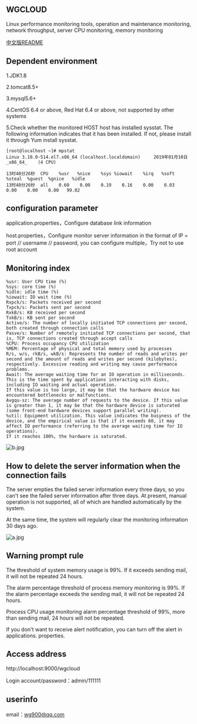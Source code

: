 ## WGCLOUD

Linux performance monitoring tools, operation and maintenance monitoring, network throughput, server CPU monitoring, memory monitoring

[中文版README](https://github.com/tianshiyeben/wgcloud/blob/master/README_zh.md)

## Dependent environment

1.JDK1.8

2.tomcat8.5+

3.mysql5.6+

4.CentOS 6.4 or above, Red Hat 6.4 or above, not supported by other systems

5.Check whether the monitored HOST host has installed sysstat. The following information indicates that it has been installed. If not, please install it through Yum install sysstat.

```
[root@localhost ~]# mpstat
Linux 3.10.0-514.el7.x86_64 (localhost.localdomain) 	2019年01月10日 	_x86_64_	(4 CPU)

13时40分26秒  CPU    %usr   %nice    %sys %iowait    %irq   %soft  %steal  %guest  %gnice   %idle
13时40分26秒  all    0.60    0.00    0.19    0.16    0.00    0.03    0.00    0.00    0.00   99.02
```


## configuration parameter

application.properties，Configure database link information

host.properties，Configure monitor server information in the format of IP = port // username // password, you can configure multiple，Try not to use root account

## Monitoring index

```
%usr: User CPU time (%)
%sys: core time (%)
%idle: idle time (%)
%iowait: IO wait time (%)
Rxpck/s: Packets received per second
Txpck/s: Packets sent per second
RxkB/s: KB received per second
TxkB/s: KB sent per second
Active/s: The number of locally initiated TCP connections per second, both created through connection calls
Pasve/s: Number of remotely initiated TCP connections per second, that is, TCP connections created through accept calls
%CPU: Process occupancy CPU utilization
%MEM: Percentage of physical and total memory used by processes
R/s, w/s, rkB/s, wkB/s: Represents the number of reads and writes per second and the amount of reads and writes per second (kilobytes), respectively. Excessive reading and writing may cause performance problems.
Await: The average waiting time for an IO operation in milliseconds. This is the time spent by applications interacting with disks, including IO waiting and actual operation.
If this value is too large, it may be that the hardware device has encountered bottlenecks or malfunctions.
Avgqu-sz: The average number of requests to the device. If this value is greater than 1, it may be that the hardware device is saturated (some front-end hardware devices support parallel writing).
%util: Equipment utilization. This value indicates the busyness of the device, and the empirical value is that if it exceeds 60, it may affect IO performance (referring to the average waiting time for IO operations).
If it reaches 100%, the hardware is saturated.
```

![b.jpg](https://raw.githubusercontent.com/tianshiyeben/wgcloud/master/demo/b.jpg)

## How to delete the server information when the connection fails

The server empties the failed server information every three days, so you can't see the failed server information after three days. At present, manual operation is not supported, all of which are handled automatically by the system.



At the same time, the system will regularly clear the monitoring information 30 days ago.

![a.jpg](https://raw.githubusercontent.com/tianshiyeben/wgcloud/master/demo/a.jpg)

## Warning prompt rule

The threshold of system memory usage is 99%. If it exceeds sending mail, it will not be repeated 24 hours.

The alarm percentage threshold of process memory monitoring is 99%. If the alarm percentage exceeds the sending mail, it will not be repeated 24 hours.

Process CPU usage monitoring alarm percentage threshold of 99%, more than sending mail, 24 hours will not be repeated.

If you don't want to receive alert notification, you can turn off the alert in applications. properties.

## Access address

http://localhost:9000/wgcloud

Login account/password：admin/111111

## userinfo

email：wg900@qq.com

